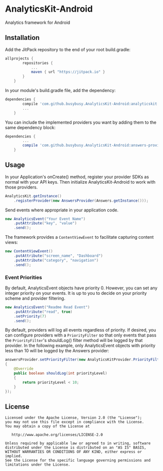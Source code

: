 # AnalyticsKit-Android
Analytics framework for Android

## Installation
Add the JitPack repository to the end of your root build.gradle:
```groovy
allprojects {
		repositories {
			...
			maven { url "https://jitpack.io" }
		}
	}
```

In your module's build.gradle file, add the dependency:
```groovy
dependencies {
		compile 'com.github.busybusy.AnalyticsKit-Android:analyticskit:0.6.0'
        ...
	}
```

You can include the implemented providers you want by adding them to the same dependency block:
```groovy
dependencies {
		...
        compile 'com.github.busybusy.AnalyticsKit-Android:answers-provider:0.6.0'
	}
```

## Usage
In your Application's onCreate() method, register your provider SDKs as normal with your API keys. 
Then initialize AnalyticsKit-Android to work with those providers.

```java
AnalyticsKit.getInstance()
    .registerProvider(new AnswersProvider(Answers.getInstance()));
```

Send events where appropriate in your application code.

```java
new AnalyticsEvent("Your Event Name")
    .putAttribute("key", "value")
    .send();
```

The framework provides a ```ContentViewEvent``` to facilitate capturing content views:
```java
new ContentViewEvent()
    .putAttribute("screen_name", "Dashboard")
    .putAttribute("category", "navigation")
    .send();
```

### Event Priorities
By default, AnalyticsEvent objects have priority 0. However, you can
set any integer priority on your events. It is up to you to decide on your priority scheme 
and provider filtering.
```java
new AnalyticsEvent("Readme Read Event")
    .putAttribute("read", true)
    .setPriority(7)
    .send();
```

By default, providers will log all events regardless of priority. If desired, you can 
configure providers with a ```PriorityFilter``` so that only events that pass the 
```PriorityFilter```'s shouldLog() filter method will be logged by that provider. 
In the following example, only AnalyticsEvent objects with priority less than 10 will be 
logged by the Answers provider:
```java
answersProvider.setPriorityFilter(new AnalyticsKitProvider.PriorityFilter()
{
    @Override
    public boolean shouldLog(int priorityLevel)
    {
        return priorityLevel < 10;
    }
});
```

## License

    Licensed under the Apache License, Version 2.0 (the "License");
    you may not use this file except in compliance with the License.
    You may obtain a copy of the License at

       http://www.apache.org/licenses/LICENSE-2.0

    Unless required by applicable law or agreed to in writing, software
    distributed under the License is distributed on an "AS IS" BASIS,
    WITHOUT WARRANTIES OR CONDITIONS OF ANY KIND, either express or implied.
    See the License for the specific language governing permissions and
    limitations under the License.
